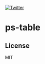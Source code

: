 [![Twitter](https://img.shields.io/badge/twitter-@qq393464140-blue.svg)](http://twitter.com/qq393464140)

# ps-table

## License

MIT
